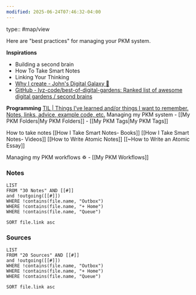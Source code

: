 ```yaml
---
modified: 2025-06-24T07:46:32-04:00
---
```

type:: #map/view 

Here are "best practices" for managing your PKM system. 

**Inspirations**
- Building a second brain
- How To Take Smart Notes
- Linking Your Thinking
- [Why I create - John's Digital Galaxy 🌌](https://notes.johnmavrick.com/Why+I+create)
- [GitHub - lyz-code/best-of-digital-gardens: Ranked list of awesome digital gardens / second brains](https://github.com/lyz-code/best-of-digital-gardens?tab=readme-ov-file)

**Programming**
[TIL | Things I’ve learned and/or things I want to remember. Notes, links, advice, example code, etc.](https://jessesquires.github.io/TIL/)
Managing my PKM system
	- [[My PKM Folders|My PKM Folders]]
	- [[My PKM Tags|My PKM Tags]]

How to take notes
[[How I Take Smart Notes- Books]]
[[How I Take Smart Notes- Videos]]
[[How to Write Atomic Notes]]
[[~How to Write an Atomic Essay]]


Managing my PKM workflows ♽
	- [[My PKM Workflows]]


### Notes
```dataview
LIST
FROM "30 Notes" AND [[#]]
and !outgoing([[#]])
WHERE !contains(file.name, "Outbox")
WHERE !contains(file.name, "+ Home")
WHERE !contains(file.name, "Queue")

SORT file.link asc
```

### Sources
```dataview
LIST
FROM "20 Sources" AND [[#]]
and !outgoing([[#]])
WHERE !contains(file.name, "Outbox")
WHERE !contains(file.name, "+ Home")
WHERE !contains(file.name, "Queue")

SORT file.link asc
```